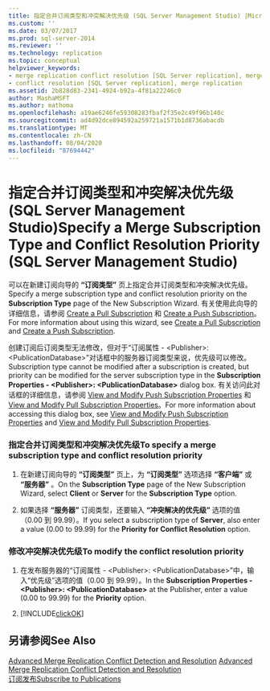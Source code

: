 ```yaml
---
title: 指定合并订阅类型和冲突解决优先级 (SQL Server Management Studio) |Microsoft Docs
ms.custom: ''
ms.date: 03/07/2017
ms.prod: sql-server-2014
ms.reviewer: ''
ms.technology: replication
ms.topic: conceptual
helpviewer_keywords:
- merge replication conflict resolution [SQL Server replication], merge subscription resolvers
- conflict resolution [SQL Server replication], merge replication
ms.assetid: 2b828d83-2341-4924-b92a-4f81a22246c0
author: MashaMSFT
ms.author: mathoma
ms.openlocfilehash: a19ae6246fe59308283fbaf2f35e2c49f96b140c
ms.sourcegitcommit: ad4d92dce894592a259721a1571b1d8736abacdb
ms.translationtype: MT
ms.contentlocale: zh-CN
ms.lasthandoff: 08/04/2020
ms.locfileid: "87694442"
---
```

# <a name="specify-a-merge-subscription-type-and-conflict-resolution-priority-sql-server-management-studio"></a><span data-ttu-id="3c459-102">指定合并订阅类型和冲突解决优先级 (SQL Server Management Studio)</span><span class="sxs-lookup"><span data-stu-id="3c459-102">Specify a Merge Subscription Type and Conflict Resolution Priority (SQL Server Management Studio)</span></span>
  <span data-ttu-id="3c459-103">可以在新建订阅向导的 **“订阅类型”** 页上指定合并订阅类型和冲突解决优先级。</span><span class="sxs-lookup"><span data-stu-id="3c459-103">Specify a merge subscription type and conflict resolution priority on the **Subscription Type** page of the New Subscription Wizard.</span></span> <span data-ttu-id="3c459-104">有关使用此向导的详细信息，请参阅 [Create a Pull Subscription](create-a-pull-subscription.md) 和 [Create a Push Subscription](create-a-push-subscription.md)。</span><span class="sxs-lookup"><span data-stu-id="3c459-104">For more information about using this wizard, see [Create a Pull Subscription](create-a-pull-subscription.md) and [Create a Push Subscription](create-a-push-subscription.md).</span></span>  
  
 <span data-ttu-id="3c459-105">创建订阅后订阅类型无法修改，但对于“订阅属性 - \<Publisher>: \<PublicationDatabase>”对话框中的服务器订阅类型来说，优先级可以修改。</span><span class="sxs-lookup"><span data-stu-id="3c459-105">Subscription type cannot be modified after a subscription is created, but priority can be modified for the server subscription type in the **Subscription Properties - \<Publisher>: \<PublicationDatabase>** dialog box.</span></span> <span data-ttu-id="3c459-106">有关访问此对话框的详细信息，请参阅 [View and Modify Push Subscription Properties](view-and-modify-push-subscription-properties.md) 和 [View and Modify Pull Subscription Properties](view-and-modify-pull-subscription-properties.md)。</span><span class="sxs-lookup"><span data-stu-id="3c459-106">For more information about accessing this dialog box, see [View and Modify Push Subscription Properties](view-and-modify-push-subscription-properties.md) and [View and Modify Pull Subscription Properties](view-and-modify-pull-subscription-properties.md).</span></span>  
  
### <a name="to-specify-a-merge-subscription-type-and-conflict-resolution-priority"></a><span data-ttu-id="3c459-107">指定合并订阅类型和冲突解决优先级</span><span class="sxs-lookup"><span data-stu-id="3c459-107">To specify a merge subscription type and conflict resolution priority</span></span>  
  
1.  <span data-ttu-id="3c459-108">在新建订阅向导的 **“订阅类型”** 页上，为 **“订阅类型”** 选项选择 **“客户端”** 或 **“服务器”** 。</span><span class="sxs-lookup"><span data-stu-id="3c459-108">On the **Subscription Type** page of the New Subscription Wizard, select **Client** or **Server** for the **Subscription Type** option.</span></span>  
  
2.  <span data-ttu-id="3c459-109">如果选择 **“服务器”** 订阅类型，还要输入 **“冲突解决的优先级”** 选项的值（0.00 到 99.99）。</span><span class="sxs-lookup"><span data-stu-id="3c459-109">If you select a subscription type of **Server**, also enter a value (0.00 to 99.99) for the **Priority for Conflict Resolution** option.</span></span>  
  
### <a name="to-modify-the-conflict-resolution-priority"></a><span data-ttu-id="3c459-110">修改冲突解决优先级</span><span class="sxs-lookup"><span data-stu-id="3c459-110">To modify the conflict resolution priority</span></span>  
  
1.  <span data-ttu-id="3c459-111">在发布服务器的“订阅属性 - \<Publisher>: \<PublicationDatabase>”中，输入“优先级”选项的值（0.00 到 99.99）。</span><span class="sxs-lookup"><span data-stu-id="3c459-111">In the **Subscription Properties - \<Publisher>: \<PublicationDatabase>** at the Publisher, enter a value (0.00 to 99.99) for the **Priority** option.</span></span>  
  
2.  [!INCLUDE[clickOK](../../includes/clickok-md.md)]  
  
## <a name="see-also"></a><span data-ttu-id="3c459-112">另请参阅</span><span class="sxs-lookup"><span data-stu-id="3c459-112">See Also</span></span>  
 <span data-ttu-id="3c459-113">[Advanced Merge Replication Conflict Detection and Resolution](merge/advanced-merge-replication-conflict-detection-and-resolution.md) </span><span class="sxs-lookup"><span data-stu-id="3c459-113">[Advanced Merge Replication Conflict Detection and Resolution](merge/advanced-merge-replication-conflict-detection-and-resolution.md) </span></span>  
 [<span data-ttu-id="3c459-114">订阅发布</span><span class="sxs-lookup"><span data-stu-id="3c459-114">Subscribe to Publications</span></span>](subscribe-to-publications.md)  
  
  
